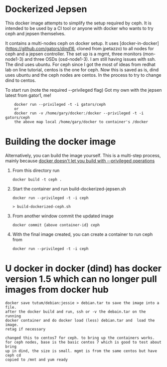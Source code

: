 Dockerized Jepsen
=================

This docker image attempts to simplify the setup required by ceph.
It is intended to be used by a CI tool or anyone with docker who wants to try ceph and jepsen themselves.

It contains a multi-nodes ceph on docker setup. It uses [docker-in-docker](https://github.com/gators/dind16, cloned from jpetazzo) to all nodes for ceph and a jepsen controller. The set up is a mgmt, three monitors (mon-node1-3) and three OSDs (osd-node1-3). 
I am still having issues with ssh. 
The dind uses ubuntu. For ceph since I got the most of ideas from redhat lab on
line tutorial, centos is the one for ceph. Now this is saved as is, dind uses
ubuntu and the ceph nodes are centos. In the process to try to change dind to
centos. 

To start run (note the required --privileged flag)
Got my own with the jepsen latest from gator1, me!

````
    docker run --privileged -t -i gators/ceph
    or
    docker run -v /home/gary/docker:/docker --privileged -t -i gators/ceph
    the above map local /home/gary/docker to container's /docker
````

Building the docker image
=========================

Alternatively, you can build the image yourself. This is a multi-step process, mainly because [docker doesn't let you build with --privileged operations](https://github.com/docker/docker/issues/1916)

1.  From this directory run 

    ````
	docker build -t ceph .
    ````

2.  Start the container and run build-dockerized-jepsen.sh

    ````
    docker run --privileged -t -i ceph

    > build-dockerized-ceph.sh
    ````

3.  From another window commit the updated image

    ````
    docker commit {above container-id} ceph
    ````
    
4.  With the final image created, you can create a container to run ceph from

    ```
    docker run --privileged -t -i ceph
    ```

U docker in docker (dind) has docker version 1.5 which can no longer pull images from docker hub 
=========================
    docker save tutum/debian:jessie > debian.tar to save the image into a file.
    after the docker build and run, ssh or -v the debain.tar on the running
    docker container and do docker load (less) debian.tar and  load the image.
    retag if necessary

    changed this to centos7 for ceph. to bring up the containers works. 
    for ceph nodes, base is the basic centos 7 which is good to test about bring
    up in dind, the size is small. mgmt is from the same centos but have ceph cd
    copied to /mnt and yum ready


